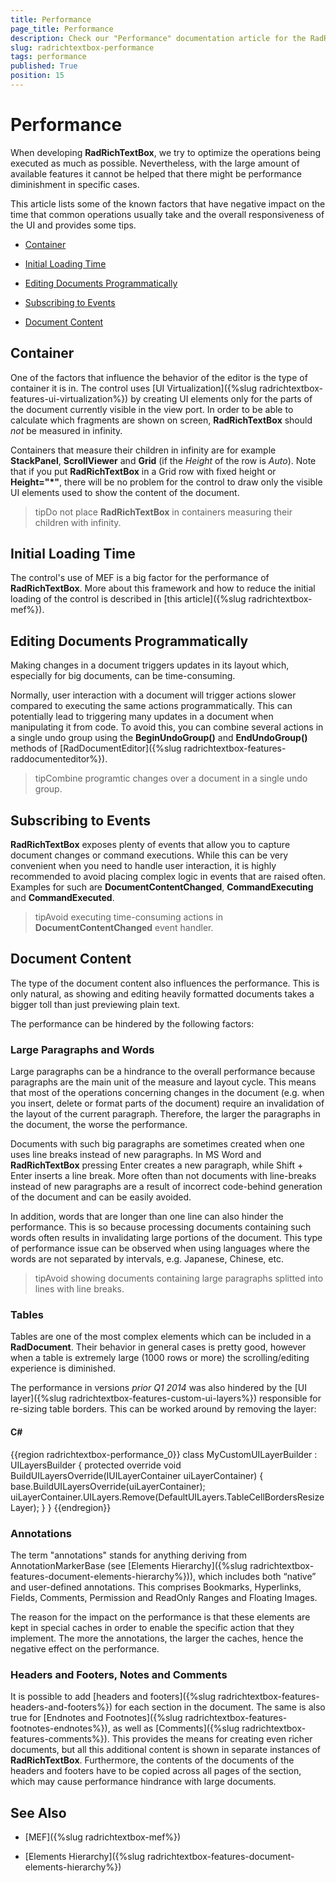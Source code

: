 ```yaml
---
title: Performance
page_title: Performance
description: Check our "Performance" documentation article for the RadRichTextBox WPF control.
slug: radrichtextbox-performance
tags: performance
published: True
position: 15
---
```


# Performance


When developing __RadRichTextBox__, we try to optimize the operations being executed as much as possible. Nevertheless, with the large amount of available features it cannot be helped that there might be performance diminishment in specific cases. 

This article lists some of the known factors that have negative impact on the time that common operations usually take and the overall responsiveness of the UI and provides some tips.
      

* [Container](#container)

* [Initial Loading Time](#initial-loading-time)

* [Editing Documents Programmatically](#editing-documents-programmatically)

* [Subscribing to Events](#subscribing-to-events)

* [Document Content](#document-content)

## Container

One of the factors that influence the behavior of the editor is the type of container it is in. The control uses [UI Virtualization]({%slug radrichtextbox-features-ui-virtualization%}) by creating UI elements only for the parts of the document currently visible in the view port. In order to be able to calculate which fragments are shown on screen, __RadRichTextBox__ should *not* be measured in infinity.


Containers that measure their children in infinity are for example __StackPanel__, __ScrollViewer__ and __Grid__ (if the *Height* of the row is *Auto*). Note that if you put __RadRichTextBox__ in a Grid row with fixed height or __Height="*"__, there will be no problem for the control to draw only the visible UI elements used to show the content of the document.

>tipDo not place __RadRichTextBox__ in containers measuring their children with infinity.


## Initial Loading Time

The control's use of MEF is a big factor for the performance of __RadRichTextBox__. More about this framework and how to reduce the initial loading of the control is described in [this article]({%slug radrichtextbox-mef%}).


## Editing Documents Programmatically

Making changes in a document triggers updates in its layout which, especially for big documents, can be time-consuming. 

Normally, user interaction with a document will trigger actions slower compared to executing the same actions programmatically. This can potentially lead to triggering many updates in a document when manipulating it from code. To avoid this, you can combine several actions in a single undo group using the __BeginUndoGroup()__ and __EndUndoGroup()__ methods of [RadDocumentEditor]({%slug radrichtextbox-features-raddocumenteditor%}).


>tipCombine programtic changes over a document in a single undo group.


## Subscribing to Events

__RadRichTextBox__ exposes plenty of events that allow you to capture document changes or command executions. While this can be very convenient when you need to handle user interaction, it is highly recommended to avoid placing complex logic in events that are raised often. Examples for such are __DocumentContentChanged__, __CommandExecuting__ and __CommandExecuted__.


>tipAvoid executing time-consuming actions in __DocumentContentChanged__ event handler.


## Document Content

The type of the document content also influences the performance. This is only natural, as showing and editing heavily formatted documents takes a bigger toll than just previewing plain text.


The performance can be hindered by the following factors:
        

### Large Paragraphs and Words

Large paragraphs can be a hindrance to the overall performance because paragraphs are the main unit of the measure and layout cycle. This means that most of the operations concerning changes in the document (e.g. when you insert, delete or format parts of the document) require an invalidation of the layout of the current paragraph. Therefore, the larger the paragraphs in the document, the worse the performance.
        

Documents with such big paragraphs are sometimes created when one uses line breaks instead of new paragraphs. In MS Word and __RadRichTextBox__ pressing Enter creates a new paragraph, while Shift + Enter inserts a line break. More often than not documents with line-breaks instead of new paragraphs are a result of incorrect code-behind generation of the document and can be easily avoided.


In addition, words that are longer than one line can also hinder the performance. This is so because processing documents containing such words often results in invalidating large portions of the document. This type of performance issue can be observed when using languages where the words are not separated by intervals, e.g. Japanese, Chinese, etc.


>tipAvoid showing documents containing large paragraphs splitted into lines with line breaks.


### Tables

Tables are one of the most complex elements which can be included in a __RadDocument__. Their behavior in general cases is pretty good, however when a table is extremely large (1000 rows or more) the scrolling/editing experience is diminished.


The performance in versions *prior Q1 2014* was also hindered by the [UI layer]({%slug radrichtextbox-features-custom-ui-layers%}) responsible for re-sizing table borders. This can be worked around by removing the layer:
        

#### __C#__

{{region radrichtextbox-performance_0}}
    class MyCustomUILayerBuilder : UILayersBuilder
    {
        protected override void BuildUILayersOverride(IUILayerContainer uiLayerContainer)
        {
            base.BuildUILayersOverride(uiLayerContainer);
            uiLayerContainer.UILayers.Remove(DefaultUILayers.TableCellBordersResizeLayer);
        }
    }
{{endregion}}


### Annotations

The term "annotations" stands for anything deriving from AnnotationMarkerBase (see [Elements Hierarchy]({%slug radrichtextbox-features-document-elements-hierarchy%})), which includes both “native” and user-defined annotations. This comprises Bookmarks, Hyperlinks, Fields, Comments, Permission and ReadOnly Ranges and Floating Images.


The reason for the impact on the performance is that these elements are kept in special caches in order to enable the specific action that they implement. The more the annotations, the larger the caches, hence the negative effect on the performance.
        

### Headers and Footers, Notes and Comments

It is possible to add [headers and footers]({%slug radrichtextbox-features-headers-and-footers%}) for each section in the document. The same is also true for [Endnotes and Footnotes]({%slug radrichtextbox-features-footnotes-endnotes%}), as well as [Comments]({%slug radrichtextbox-features-comments%}). This provides the means for creating even richer documents, but all this additional content is shown in separate instances of __RadRichTextBox__. Furthermore, the contents of the documents of the headers and footers have to be copied across all pages of the section, which may cause performance hindrance with large documents.

## See Also 

* [MEF]({%slug radrichtextbox-mef%})

* [Elements Hierarchy]({%slug radrichtextbox-features-document-elements-hierarchy%})